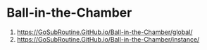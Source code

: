 # Ball-in-the-Chamber

1. https://GoSubRoutine.GitHub.io/Ball-in-the-Chamber/global/
2. https://GoSubRoutine.GitHub.io/Ball-in-the-Chamber/instance/
